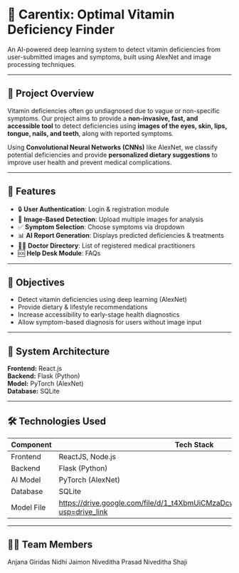 # 🧠 Carentix: Optimal Vitamin Deficiency Finder

An AI-powered deep learning system to detect vitamin deficiencies from user-submitted images and symptoms, built using AlexNet and image processing techniques.

---

## 📌 Project Overview

Vitamin deficiencies often go undiagnosed due to vague or non-specific symptoms. Our project aims to provide a **non-invasive, fast, and accessible tool** to detect deficiencies using **images of the eyes, skin, lips, tongue, nails, and teeth**, along with reported symptoms.

Using **Convolutional Neural Networks (CNNs)** like AlexNet, we classify potential deficiencies and provide **personalized dietary suggestions** to improve user health and prevent medical complications.

---

## 🚀 Features

- 🔒 **User Authentication**: Login & registration module
- 📸 **Image-Based Detection**: Upload multiple images for analysis
- ✅ **Symptom Selection**: Choose symptoms via dropdown
- 📊 **AI Report Generation**: Displays predicted deficiencies & treatments
- 👨‍⚕️ **Doctor Directory**: List of registered medical practitioners
- 🆘 **Help Desk Module**: FAQs

---

## 🎯 Objectives

- Detect vitamin deficiencies using deep learning (AlexNet)
- Provide dietary & lifestyle recommendations
- Increase accessibility to early-stage health diagnostics
- Allow symptom-based diagnosis for users without image input

---

## 🧩 System Architecture

**Frontend:** React.js  
**Backend:** Flask (Python)  
**Model:** PyTorch (AlexNet)  
**Database:** SQLite

---

## 🛠️ Technologies Used

| Component   | Tech Stack               |
|------------|--------------------------|
| Frontend   | ReactJS, Node.js                 |
| Backend    | Flask (Python)           |
| AI Model   | PyTorch (AlexNet)        |
| Database   | SQLite                   |
| Model File | https://drive.google.com/file/d/1_t4XbmUiCMzaDcwQ6tpEJYNt6B7FQUI1/view?usp=drive_link

---


## 👩‍💻 Team Members

Anjana Giridas
Nidhi Jaimon
Niveditha Prasad
Niveditha Shaji


